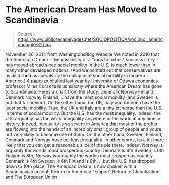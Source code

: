 # The American Dream Has Moved to Scandinavia

> Source: https://www.bibliotecapleyades.net/SOCIOPOLITICA/sociopol_americanempire31.htm

November 26, 2014 from WashingtonsBlog Website
We noted in 2010 that the American Dream - the possibility of a "rags to riches" success story - has moved abroad since social mobility in the U.S. is much lower than in many other developed nations.
(And we pointed out that conservatives are as disturbed as liberals by the collapse of social mobility in modern America.)
A paper published last year by University of Ottawa economics professor Miles Corak tells us exactly where the American Dream has gone to Scandinavia.
Heres a chart from the study:
Denmark Norway Finland,
Denmark
Norway
Finland,
...have the most social mobility (and Sweden is not that far behind).
On the other hand, the UK, Italy and America have the least social mobility.
True, the UK and Italy are a tiny bit worse than the U.S. in terms of social mobility. But the U.S. has the most inequality. Indeed, the U.S. arguably has the worst inequality anywhere in the world at any time in history.
Indeed, inequality is so severe in America that most of the profits are flowing into the hands of an incredibly small group of people and youre not very likely to become one of them.
On the other hand, Sweden, Finland, Denmark and Norway have the least inequality. In other words, its a lot more likely that you can get a reasonable slice of the pie there.
Indeed,
Norway is arguably the worlds most prosperous country Denmark is 4th Sweden is 6th Finland is 8th,
Norway is arguably the worlds most prosperous country
Denmark is 4th
Sweden is 6th
Finland is 8th,
...but the U.S. has dropped down to 10th place.
The American Dream is now spoken with a Scandinavian accent.
Return to American "Empire"
Return to Globalization and The European Union
